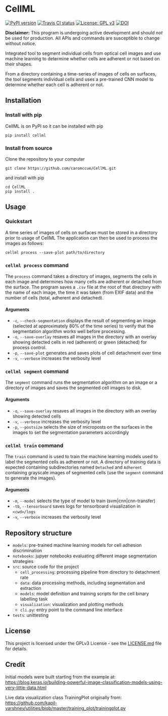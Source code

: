 # CellML

[![PyPI version](https://badge.fury.io/py/crystalml.svg)](https://badge.fury.io/py/crystalml)
[![Travis CI status](https://travis-ci.com/hlgirard/CrystalML.svg?branch=master)](https://travis-ci.com/hlgirard/CrystalML/branches)
[![License: GPL v3](https://img.shields.io/badge/License-GPLv3-blue.svg)](https://github.com/hlgirard/CrystalML/blob/master/LICENSE)
[![DOI](https://zenodo.org/badge/167236947.svg)](https://zenodo.org/badge/latestdoi/167236947)

**Disclaimer:** This program is undergoing active development and should _not_ be used for production. All APIs and commands are susceptible to change without notice.

Integrated tool to segment individual cells from optical cell images and use machine learning to determine whether cells are adherent or not based on their shapes.

From a directory containing a time-series of images of cells on surfaces, the tool segments individual cells and uses a pre-trained CNN model to determine whether each cell is adherent or not.

## Installation

### Install with pip

CellML is on PyPI so it can be installed with pip

```
pip install cellml
```

### Install from source

Clone the repository to your computer

```
git clone https://github.com/caromccue/CellML.git
```

and install with pip 

```
cd CellML
pip install .
```

## Usage

### Quickstart

A time series of images of cells on surfaces must be stored in a directory prior to usage of CellML
The application can then be used to process the images as follows:
```
cellml process --save-plot path/to/directory
```

### `cellml process` command

The `process` command takes a directory of images, segments the cells in each image and determines how many cells are adherent or detached from the surface.
The program saves a `.csv` file at the root of that directory with the name of each image, the time it was taken (from EXIF data) and the number of cells (total, adherent and detached).

#### Arguments

- `-c`, `--check-segmentation` displays the result of segmenting an image (selected at approximately 80% of the time series) to verify that the segmentation algorithm works well before processing.
- `-o`, `--save-overlay` resaves all images in the directory with an overlay showing detected cells in red (adherent) or green (detached) for process control.
- `-p`, `--save-plot` generates and saves plots of cell detachment over time
- `-v`, `--verbose` increases the verbosity level

### `cellml segment` command

The `segment` command runs the segmentation algorithm on an image or a directory of images and saves the segmented cell images to disk.

#### Arguments

- `-o`, `--save-overlay` resaves all images in the directory with an overlay showing detected cells
- `-v`, `--verbose` increases the verbosity level
- `-p`, `--postsize` selects the size of microposts on the surfaces in the images to set the segmentation parameters accordingly

### `cellml train` command

The `train` command is used to train the machine learning models used to label the segmented cells as adherent or not. A directory of training data is expected containing subdirectories named `Detached` and `Adherent` containing grayscale images of segmented cells (use the `segment` command to generate the images).

#### Arguments

- `-m`, `--model` selects the type of model to train (svm|cnn|cnn-transfer)
- `-tb`, `--tensorboard` saves logs for tensorboard visualization in `<cwd>/logs`
- `-v`, `--verbose` increases the verbosity level

## Repository structure

- `models`: pre-trained machine learning models for cell adhesion discrimination
- `notebooks`: jupyer notebooks evaluating different image segmentation strategies
- `src`: source code for the project
    - `cell_processing`: processing pipeline from directory to detachment rate
    - `data`: data processing methods, including segmentation and extraction
    - `models`: model definition and training scripts for the cell binary labelling task
    - `visualization`: visualization and plotting methods
    - `cli.py`: entry point to the command line interface
- `tests`: unittesting

## License

This project is licensed under the GPLv3 License - see the [LICENSE.md](LICENSE.md) file for details.

## Credit

Initial models were built starting from the example at:
https://blog.keras.io/building-powerful-image-classification-models-using-very-little-data.html

Live data visualization class TrainingPlot originally from:
https://github.com/kapil-varshney/utilities/blob/master/training_plot/trainingplot.py
